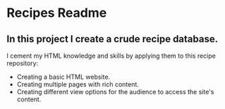 # Recipes Readme 

## In this project I create a crude recipe database.
I cement my HTML knowledge and skills by applying them to this recipe repository:

* Creating a basic HTML website.
* Creating multiple pages with rich content.
* Creating different view options for the audience to access the site's content. 

